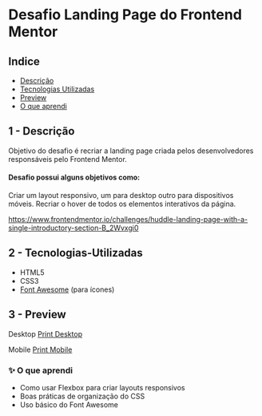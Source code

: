 # Desafio Landing Page do Frontend Mentor

## Indice
- [Descrição](#1---descrição)
- [Tecnologias Utilizadas](#2---tecnologias-utilizadas)
- [Preview](#3---preview)
- [O que aprendi](#-o-que-aprendi)

## 1 - Descrição
Objetivo do desafio é recriar a landing page criada pelos desenvolvedores responsáveis pelo Frontend Mentor.

#### Desafio possui alguns objetivos como:

Criar um layout responsivo, um para desktop outro para dispositivos móveis.
Recriar o hover de todos os elementos interativos da página.

https://www.frontendmentor.io/challenges/huddle-landing-page-with-a-single-introductory-section-B_2Wvxgi0

## 2 - Tecnologias-Utilizadas

- HTML5
- CSS3
- [Font Awesome](https://fontawesome.com/) (para ícones)

## 3 - Preview
Desktop
[Print Desktop](./Resolvido/Desktop.png)

Mobile
[Print Mobile](./Resolvido/Mobile.png)


### ✨ O que aprendi

- Como usar Flexbox para criar layouts responsivos
- Boas práticas de organização do CSS
- Uso básico do Font Awesome